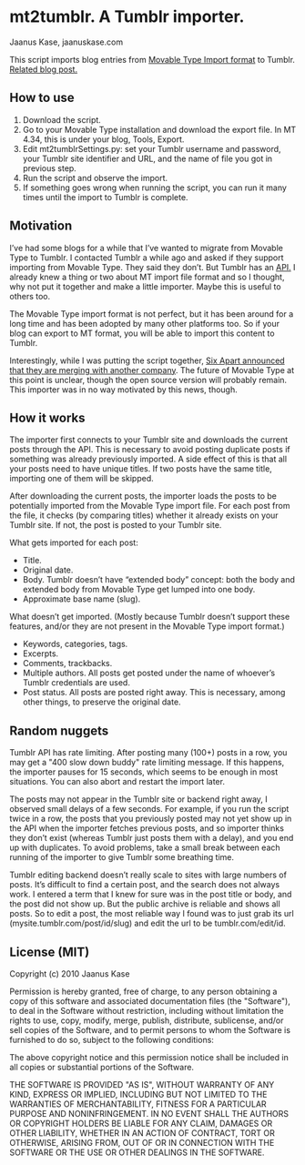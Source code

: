 # mt2tumblr. A Tumblr importer.

Jaanus Kase, jaanuskase.com

This script imports blog entries from [Movable Type Import format](http://www.sixapart.com/movabletype/docs/mtimport) to Tumblr. [Related blog post.](http://www.jaanuskase.com/en/2010/09/mt2tumblr_import_blog_posts_fr.html)

## How to use

1. Download the script.
1. Go to your Movable Type installation and download the export file. In MT 4.34, this is under your blog, Tools, Export.
1. Edit mt2tumblrSettings.py: set your Tumblr username and password, your Tumblr site identifier and URL, and the name of file you got in previous step.
1. Run the script and observe the import.
1. If something goes wrong when running the script, you can run it many times until the import to Tumblr is complete.

## Motivation

I’ve had some blogs for a while that I’ve wanted to migrate from Movable Type to Tumblr. I contacted Tumblr a while ago and asked if they support importing from Movable Type. They said they don’t. But Tumblr has an [API.](http://www.tumblr.com/docs/en/api) I already knew a thing or two about MT import file format and so I thought, why not put it together and make a little importer. Maybe this is useful to others too.

The Movable Type import format is not perfect, but it has been around for a long time and has been adopted by many other platforms too. So if your blog can export to MT format, you will be able to import this content to Tumblr.

Interestingly, while I was putting the script together, [Six Apart announced that they are merging with another company](http://www.sixapart.com/blog/2010/09/say-hello.html). The future of Movable Type at this point is unclear, though the open source version will probably remain. This importer was in no way motivated by this news, though.

## How it works

The importer first connects to your Tumblr site and downloads the current posts through the API. This is necessary to avoid posting duplicate posts if something was already previously imported. A side effect of this is that all your posts need to have unique titles. If two posts have the same title, importing one of them will be skipped.

After downloading the current posts, the importer loads the posts to be potentially imported from the Movable Type import file. For each post from the file, it checks (by comparing titles) whether it already exists on your Tumblr site. If not, the post is posted to your Tumblr site.

What gets imported for each post:

* Title.
* Original date.
* Body. Tumblr doesn’t have “extended body” concept: both the body and extended body from Movable Type get lumped into one body.
* Approximate base name (slug).

What doesn’t get imported. (Mostly because Tumblr doesn’t support these features, and/or they are not present in the Movable Type import format.)

* Keywords, categories, tags.
* Excerpts.
* Comments, trackbacks.
* Multiple authors. All posts get posted under the name of whoever’s Tumblr credentials are used.
* Post status. All posts are posted right away. This is necessary, among other things, to preserve the original date.

## Random nuggets

Tumblr API has rate limiting. After posting many (100+) posts in a row, you may get a "400 slow down buddy" rate limiting message. If this happens, the importer pauses for 15 seconds, which seems to be enough in most situations. You can also abort and restart the import later.

The posts may not appear in the Tumblr site or backend right away, I observed small delays of a few seconds. For example, if you run the script twice in a row, the posts that you previously posted may not yet show up in the API when the importer fetches previous posts, and so importer thinks they don’t exist (whereas Tumblr just posts them with a delay), and you end up with duplicates. To avoid problems, take a small break between each running of the importer to give Tumblr some breathing time.

Tumblr editing backend doesn’t really scale to sites with large numbers of posts. It’s difficult to find a certain post, and the search does not always work. I entered a term that I knew for sure was in the post title or body, and the post did not show up. But the public archive is reliable and shows all posts. So to edit a post, the most reliable way I found was to just grab its url (mysite.tumblr.com/post/id/slug) and edit the url to be tumblr.com/edit/id.

## License (MIT)

Copyright (c) 2010 Jaanus Kase

Permission is hereby granted, free of charge, to any person obtaining a copy
of this software and associated documentation files (the "Software"), to deal
in the Software without restriction, including without limitation the rights
to use, copy, modify, merge, publish, distribute, sublicense, and/or sell
copies of the Software, and to permit persons to whom the Software is
furnished to do so, subject to the following conditions:

The above copyright notice and this permission notice shall be included in
all copies or substantial portions of the Software.

THE SOFTWARE IS PROVIDED "AS IS", WITHOUT WARRANTY OF ANY KIND, EXPRESS OR
IMPLIED, INCLUDING BUT NOT LIMITED TO THE WARRANTIES OF MERCHANTABILITY,
FITNESS FOR A PARTICULAR PURPOSE AND NONINFRINGEMENT. IN NO EVENT SHALL THE
AUTHORS OR COPYRIGHT HOLDERS BE LIABLE FOR ANY CLAIM, DAMAGES OR OTHER
LIABILITY, WHETHER IN AN ACTION OF CONTRACT, TORT OR OTHERWISE, ARISING FROM,
OUT OF OR IN CONNECTION WITH THE SOFTWARE OR THE USE OR OTHER DEALINGS IN
THE SOFTWARE.
